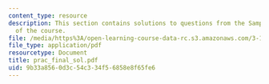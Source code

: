 ```yaml
---
content_type: resource
description: This section contains solutions to questions from the Sample Final Exam
  of the course.
file: /media/https%3A/open-learning-course-data-rc.s3.amazonaws.com/3-15-electrical-optical-magnetic-materials-and-devices-fall-2006/9b33a8560d3c54c334f56858e8f65fe6_prac_final_sol.pdf
file_type: application/pdf
resourcetype: Document
title: prac_final_sol.pdf
uid: 9b33a856-0d3c-54c3-34f5-6858e8f65fe6
---
```

